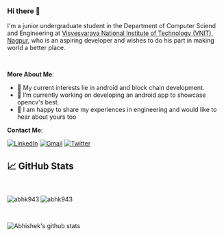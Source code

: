 
### Hi there 👋

I'm a junior undergraduate student in the Department of Computer Sciend and Engineering at [Visvesvaraya National Institute of Technology (VNIT), Nagpur](http://vnit.ac.in/), who is an aspiring developer and wishes to do his part in making world a better place.

<br>

**More About Me**:

- :rocket: My current interests lie in android and block chain development.
- 🔭 I’m currently working on developing an android app to showcase opencv's best.
- 💬 I am happy to share my experiences in engineering and would like to hear about yours too

**Contact Me**:

[![LinkedIn](https://img.shields.io/badge/LinkedIn-blue?style=for-the-badge&logo=Linkedin&logoColor=white)](https://in.linkedin.com/in/abhk943)
[![Gmail](https://img.shields.io/badge/Gmail-red?style=for-the-badge&logo=gmail&logoColor=white)](mailto:abhk943@gmail.com)
[![Twitter](https://img.shields.io/badge/Twitter-blue?style=for-the-badge&logo=twitter&logoColor=white)](https://twitter.com/abhk943)

## &#x1f4c8; GitHub Stats

<br />

<p align="left"><img align="left" src="https://github-readme-stats.vercel.app/api/top-langs?username=abhk943&show_icons=true&locale=en&layout=compact&theme=radical" alt="abhk943" /></p>
<p><img align="center" src="https://github-readme-streak-stats.herokuapp.com/?user=abhk943&theme=radical" alt="abhk943" /></p>
<br />
<!--
![Abhishek's github stats](https://github-readme-stats.vercel.app/api/top-langs?username=abhk943&show_icons=true&locale=en&layout=compact&theme=radical)
![Abhishek's github stats](https://github-readme-streak-stats.herokuapp.com/?user=abhk943&theme=radical)
-->


![Abhishek's github stats](https://github-readme-stats.vercel.app/api?username=abhk943&show_icons=true)
